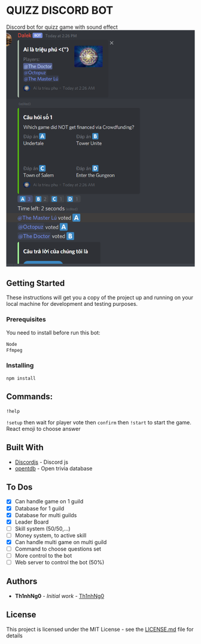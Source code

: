 # QUIZZ DISCORD BOT

Discord bot for quizz game with sound effect
![Image description](./image/demo.png)

## Getting Started

These instructions will get you a copy of the project up and running on your local machine for development and testing purposes.

### Prerequisites

You need to install before run this bot:

```
Node
Ffmpeg
```

### Installing

```
npm install
```

## Commands:

```
!help
```

`!setup` then wait for player vote then `confirm` then `!start` to start the game.
React emoji to choose answer

## Built With

- [Discordjs](https://discord.js.org/) - Discord js
- [opentdb](https://opentdb.com/) - Open trivia database

## To Dos

- [x] Can handle game on 1 guild
- [x] Database for 1 guild
- [x] Database for multi guilds
- [x] Leader Board
- [ ] Skill system (50/50,...)
- [ ] Money system, to active skill
- [x] Can handle multi game on multi guild
- [ ] Command to choose questions set
- [ ] More control to the bot
- [ ] Web server to control the bot (50%)

## Authors

- **Th1nhNg0** - _Initial work_ - [Th1nhNg0](https://github.com/Th1nhNg0)

## License

This project is licensed under the MIT License - see the [LICENSE.md](LICENSE.md) file for details
